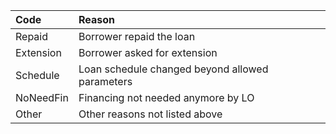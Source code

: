 | Code | Reason |    
| :--- | :--- |  
| Repaid | Borrower repaid the loan |
| Extension | Borrower asked for extension |
| Schedule | Loan schedule changed beyond allowed parameters |
| NoNeedFin | Financing not needed anymore by LO |
| Other | Other reasons not listed above |
